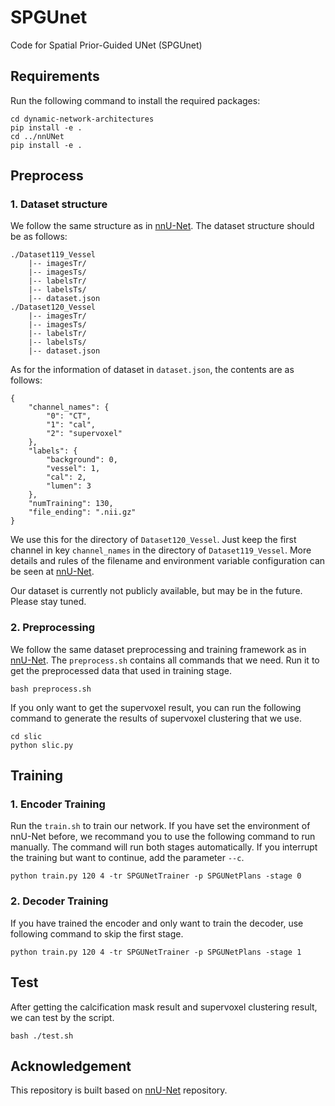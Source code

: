 # SPGUnet
Code for Spatial Prior-Guided UNet (SPGUnet)

## Requirements

Run the following command to install the required packages:

```
cd dynamic-network-architectures
pip install -e .
cd ../nnUNet
pip install -e .
```

## Preprocess

### 1. Dataset structure

We follow the same structure as in [nnU-Net](https://github.com/MIC-DKFZ/nnUNet). The dataset structure should be as follows:

```
./Dataset119_Vessel
	|-- imagesTr/
	|-- imagesTs/
	|-- labelsTr/
	|-- labelsTs/
	|-- dataset.json
./Dataset120_Vessel
	|-- imagesTr/
	|-- imagesTs/
	|-- labelsTr/
	|-- labelsTs/
	|-- dataset.json
```

As for the information of dataset in `dataset.json`, the contents are as follows:

```
{
    "channel_names": {
        "0": "CT",
        "1": "cal",
        "2": "supervoxel"
    },
    "labels": {
        "background": 0,
        "vessel": 1,
        "cal": 2,
        "lumen": 3
    },
    "numTraining": 130,
    "file_ending": ".nii.gz"
}

```

We use this for the directory of `Dataset120_Vessel`. Just keep the first channel in key `channel_names` in the directory of `Dataset119_Vessel`. More details and rules of the filename and environment variable configuration can be seen at [nnU-Net](https://github.com/MIC-DKFZ/nnUNet).

Our dataset is currently not publicly available, but may be in the future. Please stay tuned.

### 2. Preprocessing

We follow the same dataset preprocessing and training framework as in [nnU-Net](https://github.com/MIC-DKFZ/nnUNet).  The `preprocess.sh` contains all commands that we need. Run it to get the preprocessed data that used in training stage.

```
bash preprocess.sh
```

If you only want to get the supervoxel result, you can run the following command to generate the results of supervoxel clustering that we use.

```
cd slic
python slic.py
```

## Training

### 1. Encoder Training

Run the `train.sh` to train our network. If you have set the environment of nnU-Net before, we recommand you to use the following command to run manually. The command will run both stages automatically. If you interrupt the training but want to continue, add the parameter `--c`.

```
python train.py 120 4 -tr SPGUNetTrainer -p SPGUNetPlans -stage 0
```

### 2. Decoder Training

If you have trained the encoder and only want to train the decoder, use following command to skip the first stage.

```
python train.py 120 4 -tr SPGUNetTrainer -p SPGUNetPlans -stage 1
```

## Test

After getting the calcification mask result and supervoxel clustering result, we can test by the script.

```
bash ./test.sh
```

## Acknowledgement

This repository is built based on [nnU-Net](https://github.com/MIC-DKFZ/nnUNet) repository.
